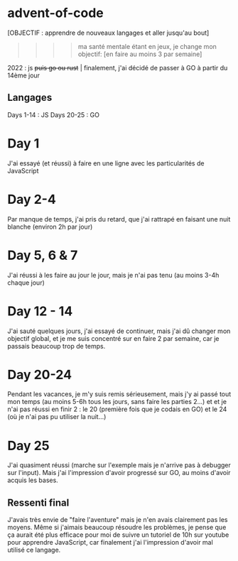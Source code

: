 # advent-of-code

[OBJECTIF : apprendre de nouveaux langages et aller jusqu'au bout]
>>>> ma santé mentale étant en jeux, je change mon objectif: [en faire au moins 3 par semaine]

2022 : js ~~puis go ou rust~~ | finalement, j'ai décidé de passer à GO à partir du 14ème jour

## Langages

Days 1-14 : JS
Days 20-25 : GO

# Day 1
J'ai essayé (et réussi) à faire en une ligne avec les particularités de JavaScript

# Day 2-4
Par manque de temps, j'ai pris du retard, que j'ai rattrapé en faisant une nuit blanche (environ 2h par jour)

# Day 5, 6 & 7
J'ai réussi à les faire au jour le jour, mais je n'ai pas tenu (au moins 3-4h chaque jour)

# Day 12 - 14
J'ai sauté quelques jours, j'ai essayé de continuer, mais j'ai dû changer mon objectif global, et je me suis concentré sur en faire 2 par semaine, car je passais beaucoup trop de temps.

# Day 20-24
Pendant les vacances, je m'y suis remis sérieusement, mais j'y ai passé tout mon temps (au moins 5-6h tous les jours, sans faire les parties 2...) et et je n'ai pas réussi  en finir 2 : le 20 (première fois que je codais en GO) et le 24 (où je n'ai pas pu utiliser la nuit...)

# Day 25
J'ai quasiment réussi (marche sur l'exemple mais je n'arrive pas à debugger sur l'input). Mais j'ai l'impression d'avoir progressé sur GO, au moins d'avoir acquis les bases.

## Ressenti final
J'avais très envie de "faire l'aventure" mais je n'en avais clairement pas les moyens. Même si j'aimais beaucoup résoudre les problèmes, je pense que ça aurait été plus efficace pour moi de suivre un tutoriel de 10h sur youtube pour apprendre JavaScript, car finalement j'ai l'impression d'avoir mal utilisé ce langage.

